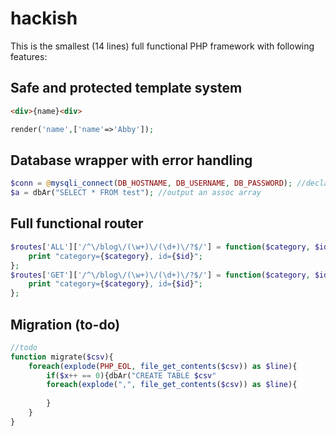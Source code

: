 # hackish

This is the smallest (14 lines) full functional PHP framework with following features:

## Safe and protected template system

```html
<div>{name}<div>
```
```php
render('name',['name'=>'Abby']);
```

## Database wrapper with error handling

```php
$conn = @mysqli_connect(DB_HOSTNAME, DB_USERNAME, DB_PASSWORD); //declare once
$a = dbAr("SELECT * FROM test"); //output an assoc array
```

## Full functional router

```php
$routes['ALL']['/^\/blog\/(\w+)\/(\d+)\/?$/'] = function($category, $id){
    print "category={$category}, id={$id}";
};
$routes['GET']['/^\/blog\/(\w+)\/(\d+)\/?$/'] = function($category, $id){
    print "category={$category}, id={$id}";
};
```

## Migration (to-do)
``` php
//todo
function migrate($csv){
    foreach(explode(PHP_EOL, file_get_contents($csv)) as $line){
        if($x++ == 0){dbAr("CREATE TABLE $csv"
        foreach(explode(",", file_get_contents($csv)) as $line){
            
        }
    }
}
```
